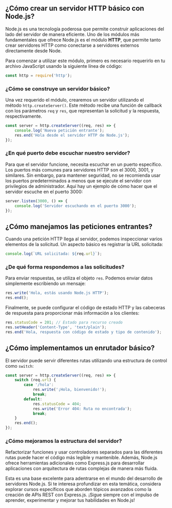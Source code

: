 
## ¿Cómo crear un servidor HTTP básico con Node.js?

Node.js es una tecnología poderosa que permite construir aplicaciones del lado del servidor de manera eficiente. Uno de los módulos más fundamentales que ofrece Node.js es el módulo **HTTP**, que permite tanto crear servidores HTTP como conectarse a servidores externos directamente desde Node.

Para comenzar a utilizar este módulo, primero es necesario requerirlo en tu archivo JavaScript usando la siguiente línea de código:

```javascript
const http = require('http');
```

### ¿Cómo se construye un servidor básico?

Una vez requerido el módulo, crearemos un servidor utilizando el método `http.createServer()`. Este método recibe una función de callback con los parámetros `req` y `res`, que representan la solicitud y la respuesta, respectivamente.

```javascript
const server = http.createServer((req, res) => {
    console.log('Nueva petición entrante');
    res.end('Hola desde el servidor HTTP de Node.js');
});
```

### ¿En qué puerto debe escuchar nuestro servidor?

Para que el servidor funcione, necesita escuchar en un puerto específico. Los puertos más comunes para servidores HTTP son el 3000, 3001, y similares. Sin embargo, para mantener seguridad, no se recomienda usar los puertos predeterminados a menos que se ejecute el servidor con privilegios de administrador. Aquí hay un ejemplo de cómo hacer que el servidor escuche en el puerto 3000:

```javascript
server.listen(3000, () => {
    console.log('Servidor escuchando en el puerto 3000');
});
```

## ¿Cómo manejamos las peticiones entrantes?

Cuando una petición HTTP llega al servidor, podemos inspeccionar varios elementos de la solicitud. Un aspecto básico es registrar la URL solicitada:

```javascript
console.log(`URL solicitada: ${req.url}`);
```

### ¿De qué forma respondemos a las solicitudes?

Para enviar respuestas, se utiliza el objeto `res`. Podemos enviar datos simplemente escribiendo un mensaje:

```javascript
res.write('Hola, estás usando Node.js HTTP');
res.end();
```

Finalmente, se puede configurar el código de estado HTTP y las cabeceras de respuesta para proporcionar más información a los clientes:

```javascript
res.statusCode = 201; // Estado para recurso creado
res.setHeader('Content-Type', 'text/plain');
res.end('Hola, respuesta con código de estado y tipo de contenido');
```

## ¿Cómo implementamos un enrutador básico?

El servidor puede servir diferentes rutas utilizando una estructura de control como `switch`:

```javascript
const server = http.createServer((req, res) => {
    switch (req.url) {
        case '/hola':
            res.write('¡Hola, bienvenido!');
            break;
        default:
            res.statusCode = 404;
            res.write('Error 404: Ruta no encontrada');
            break;
    }
    res.end();
});
```

### ¿Cómo mejoramos la estructura del servidor?

Refactorizar funciones y usar controladores separados para las diferentes rutas puede hacer el código más legible y mantenible. Además, Node.js ofrece herramientas adicionales como Express.js para desarrollar aplicaciones con arquitectura de rutas complejas de manera más fluida.

Esta es una base excelente para adentrarse en el mundo del desarrollo de servidores Node.js. Si te interesa profundizar en esta temática, considera explorar cursos específicos que aborden tópicos avanzados como la creación de APIs REST con Express.js. ¡Sigue siempre con el impulso de aprender, experimentar y mejorar tus habilidades en Node.js!

